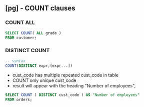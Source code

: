 ## [pg] - COUNT clauses


### COUNT ALL

```sql
SELECT COUNT( ALL grade )
FROM customer;
```

### DISTINCT COUNT

```sql
-- syntax
COUNT(DISTINCT expr,[expr...])
```

* cust_code has multiple repeated cust_code in table
* COUNT only unique cust_code
* result will appear with the heading "Number of employees",
```sql
SELECT COUNT ( DISTINCT cust_code ) AS "Number of employees"
FROM orders;
```




